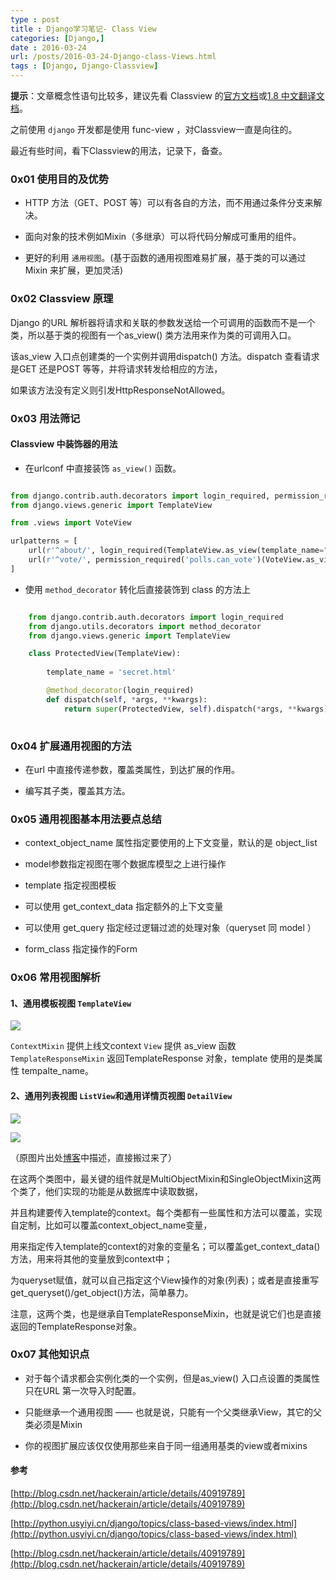 ```yaml
---
type : post
title : Django学习笔记- Class View
categories: [Django,] 
date : 2016-03-24
url: /posts/2016-03-24-Django-class-Views.html 
tags : [Django, Django-Classview]
---
```



**提示**：文章概念性语句比较多，建议先看 Classview 的[官方文档](https://docs.djangoproject.com/en/1.9/topics/class-based-views/)或[1.8 中文翻译文档](http://python.usyiyi.cn/django_182/topics/class-based-views/index.html)。

之前使用 `django` 开发都是使用 func-view ，对Classview一直是向往的。

最近有些时间，看下Classview的用法，记录下，备查。

<!-- more -->
### 0x01 使用目的及优势

- HTTP 方法（GET、POST 等）可以有各自的方法，而不用通过条件分支来解决。

- 面向对象的技术例如Mixin（多继承）可以将代码分解成可重用的组件。

- 更好的利用 `通用视图`。(基于函数的通用视图难易扩展，基于类的可以通过 Mixin 来扩展，更加灵活)

### 0x02 Classview 原理

Django 的URL 解析器将请求和关联的参数发送给一个可调用的函数而不是一个类，所以基于类的视图有一个as_view() 类方法用来作为类的可调用入口。

该as_view 入口点创建类的一个实例并调用dispatch() 方法。dispatch 查看请求是GET 还是POST 等等，并将请求转发给相应的方法，

如果该方法没有定义则引发HttpResponseNotAllowed。

### 0x03 用法筛记 

#### Classview 中装饰器的用法

- 在urlconf 中直接装饰 `as_view()` 函数。

```python

from django.contrib.auth.decorators import login_required, permission_required
from django.views.generic import TemplateView

from .views import VoteView

urlpatterns = [
    url(r'^about/', login_required(TemplateView.as_view(template_name="secret.html"))),
    url(r'^vote/', permission_required('polls.can_vote')(VoteView.as_view())),
]

```

- 使用 `method_decorator` 转化后直接装饰到 class 的方法上 

```python

    from django.contrib.auth.decorators import login_required
    from django.utils.decorators import method_decorator
    from django.views.generic import TemplateView

    class ProtectedView(TemplateView):
    
        template_name = 'secret.html'

        @method_decorator(login_required)
        def dispatch(self, *args, **kwargs):
            return super(ProtectedView, self).dispatch(*args, **kwargs)
            
```
  
### 0x04 扩展通用视图的方法

- 在url 中直接传递参数，覆盖类属性，到达扩展的作用。

- 编写其子类，覆盖其方法。


### 0x05 通用视图基本用法要点总结

- context_object_name 属性指定要使用的上下文变量，默认的是 object_list 

- model参数指定视图在哪个数据库模型之上进行操作

- template 指定视图模板 

- 可以使用 get_context_data 指定额外的上下文变量 

- 可以使用 get_query 指定经过逻辑过滤的处理对象（queryset 同 model ）

- form_class 指定操作的Form

 
### 0x06 常用视图解析

#### 1、通用模板视图 `TemplateView`
 
 ![][1]

`ContextMixin` 提供上线文context 
`View` 提供 as_view 函数
`TemplateResponseMixin` 返回TemplateResponse 对象，template 使用的是类属性 tempalte_name。

#### 2、通用列表视图 `ListView`和通用详情页视图 `DetailView`

![][2]


![][3]

（原图片出处[博客](http://blog.csdn.net/hackerain/article/details/40919789)中描述，直接搬过来了）

在这两个类图中，最关键的组件就是MultiObjectMixin和SingleObjectMixin这两个类了，他们实现的功能是从数据库中读取数据，

并且构建要传入template的context。每个类都有一些属性和方法可以覆盖，实现自定制，比如可以覆盖context_object_name变量，

用来指定传入template的context的对象的变量名；可以覆盖get_context_data()方法，用来将其他的变量放到context中；

为queryset赋值，就可以自己指定这个View操作的对象(列表)；或者是直接重写get_queryset()/get_object()方法，简单暴力。

注意，这两个类，也是继承自TemplateResponseMixin，也就是说它们也是直接返回的TemplateResponse对象。





### 0x07 其他知识点

- 对于每个请求都会实例化类的一个实例，但是as_view() 入口点设置的类属性只在URL 第一次导入时配置。

- 只能继承一个通用视图 —— 也就是说，只能有一个父类继承View，其它的父类必须是Mixin

- 你的视图扩展应该仅仅使用那些来自于同一组通用基类的view或者mixins


#### 参考

[http://blog.csdn.net/hackerain/article/details/40919789](http://blog.csdn.net/hackerain/article/details/40919789) 

[http://python.usyiyi.cn/django/topics/class-based-views/index.html](http://python.usyiyi.cn/django/topics/class-based-views/index.html)

[http://blog.csdn.net/hackerain/article/details/40919789](http://blog.csdn.net/hackerain/article/details/40919789)


[1]:/static/imgs/TemplateView.png
[2]:/static/imgs/ListView.png
[3]:/static/imgs/DetailView.png
